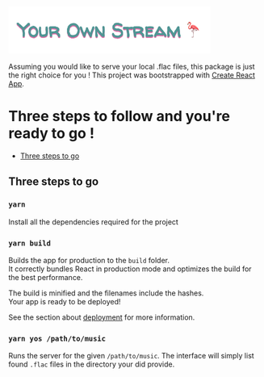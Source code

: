<img src="./docs/yos-logo.png" width="400" style="margin: auto" />

Assuming you would like to serve your local .flac files, this package is just the right choice for you !
This project was bootstrapped with [Create React App](https://github.com/facebook/create-react-app).

# Three steps to follow and you're ready to go !

- [Three steps to go](#three-steps-to-go)

## Three steps to go

### `yarn`

Install all the dependencies required for the project

### `yarn build`

Builds the app for production to the `build` folder.\
It correctly bundles React in production mode and optimizes the build for the best performance.

The build is minified and the filenames include the hashes.\
Your app is ready to be deployed!

See the section about [deployment](https://facebook.github.io/create-react-app/docs/deployment) for more information.

### `yarn yos /path/to/music`

Runs the server for the given `/path/to/music`. The interface will simply list found `.flac` files in the directory your did provide.
